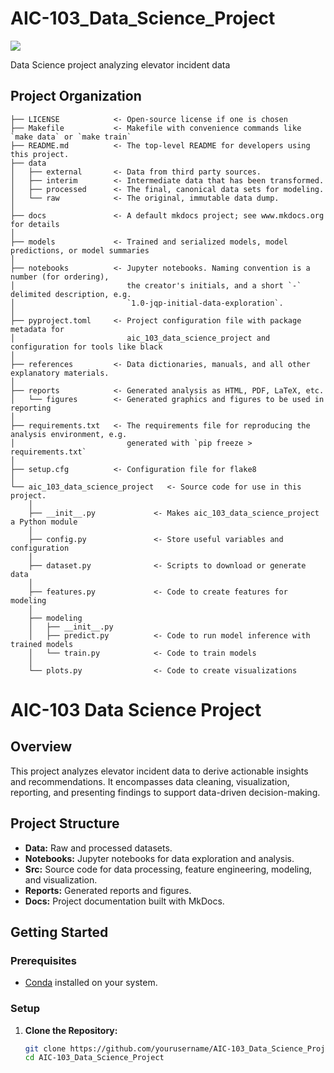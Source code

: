 # AIC-103_Data_Science_Project

<a target="_blank" href="https://cookiecutter-data-science.drivendata.org/">
    <img src="https://img.shields.io/badge/CCDS-Project%20template-328F97?logo=cookiecutter" />
</a>

Data Science project analyzing elevator incident data

## Project Organization

```
├── LICENSE            <- Open-source license if one is chosen
├── Makefile           <- Makefile with convenience commands like `make data` or `make train`
├── README.md          <- The top-level README for developers using this project.
├── data
│   ├── external       <- Data from third party sources.
│   ├── interim        <- Intermediate data that has been transformed.
│   ├── processed      <- The final, canonical data sets for modeling.
│   └── raw            <- The original, immutable data dump.
│
├── docs               <- A default mkdocs project; see www.mkdocs.org for details
│
├── models             <- Trained and serialized models, model predictions, or model summaries
│
├── notebooks          <- Jupyter notebooks. Naming convention is a number (for ordering),
│                         the creator's initials, and a short `-` delimited description, e.g.
│                         `1.0-jqp-initial-data-exploration`.
│
├── pyproject.toml     <- Project configuration file with package metadata for 
│                         aic_103_data_science_project and configuration for tools like black
│
├── references         <- Data dictionaries, manuals, and all other explanatory materials.
│
├── reports            <- Generated analysis as HTML, PDF, LaTeX, etc.
│   └── figures        <- Generated graphics and figures to be used in reporting
│
├── requirements.txt   <- The requirements file for reproducing the analysis environment, e.g.
│                         generated with `pip freeze > requirements.txt`
│
├── setup.cfg          <- Configuration file for flake8
│
└── aic_103_data_science_project   <- Source code for use in this project.
    │
    ├── __init__.py             <- Makes aic_103_data_science_project a Python module
    │
    ├── config.py               <- Store useful variables and configuration
    │
    ├── dataset.py              <- Scripts to download or generate data
    │
    ├── features.py             <- Code to create features for modeling
    │
    ├── modeling                
    │   ├── __init__.py 
    │   ├── predict.py          <- Code to run model inference with trained models          
    │   └── train.py            <- Code to train models
    │
    └── plots.py                <- Code to create visualizations
```

# AIC-103 Data Science Project

## Overview

This project analyzes elevator incident data to derive actionable insights and recommendations. It encompasses data cleaning, visualization, reporting, and presenting findings to support data-driven decision-making.

## Project Structure

- **Data:** Raw and processed datasets.
- **Notebooks:** Jupyter notebooks for data exploration and analysis.
- **Src:** Source code for data processing, feature engineering, modeling, and visualization.
- **Reports:** Generated reports and figures.
- **Docs:** Project documentation built with MkDocs.

## Getting Started

### Prerequisites

- [Conda](https://docs.conda.io/en/latest/) installed on your system.

### Setup

1. **Clone the Repository:**

   ```bash
   git clone https://github.com/yourusername/AIC-103_Data_Science_Project.git
   cd AIC-103_Data_Science_Project


